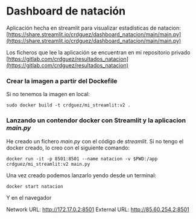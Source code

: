 # Dashboard de natación

Aplicación hecha en streamlit para visualizar estadísticas de natacion: [https://share.streamlit.io/crdguez/dashboard_natacion/main/main.py](https://share.streamlit.io/crdguez/dashboard_natacion/main/main.py)

Los ficheros que lee la aplicación se encuentran en mi repositorio privado [https://gitlab.com/crdguez/resultados_natacion](https://gitlab.com/crdguez/resultados_natacion)

### Crear la imagen a partir del Dockefile

Si no tenemos la imagen en local:

```
sudo docker build -t crdguez/mi_streamlit:v2 .
```



### Lanzando un contendor docker con Streamlit y la aplicacion *main.py*

He creado un fichero *main.py* con el código de *streamlit*. Si no tengo el docker creado, lo creo con el siguiente comando:

```
docker run -it -p 8501:8501 --name natacion -v $PWD:/app crdguez/mi_streamlit:v2 main.py

```

Una vez creado podemos lanzarlo yendo desde un terminal:


```
docker start natacion

```
Y en el navegador

Network URL: http://172.17.0.2:8501
External URL: http://85.60.254.2:8501
